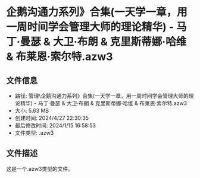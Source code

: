 ﻿# 企鹅沟通力系列》合集(一天学一章，用一周时间学会管理大师的理论精华) - 马丁·曼瑟 & 大卫·布朗 & 克里斯蒂娜·哈维 & 布莱恩·索尔特.azw3

## 文件信息
- 路径: 管理\企鹅沟通力系列》合集(一天学一章，用一周时间学会管理大师的理论精华) - 马丁·曼瑟 & 大卫·布朗 & 克里斯蒂娜·哈维 & 布莱恩·索尔特.azw3
- 大小: 5.63 MB
- 创建时间: 2024/4/27 22:30:35
- 最后修改时间: 2024/1/15 16:58:53
- 文件类型: .azw3

## 文件描述
这是一个.azw3类型的文件。

